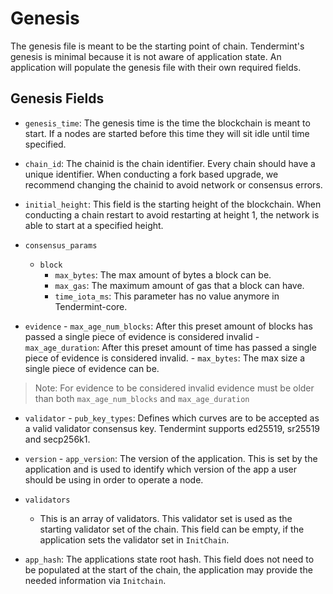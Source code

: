 # Genesis

The genesis file is meant to be the starting point of chain. Tendermint's genesis is minimal because it is not aware of application state. An application will populate the genesis file with their own required fields.

## Genesis Fields

- `genesis_time`: The genesis time is the time the blockchain is meant to start. If a nodes are started before this time they will sit idle until time specified.
- `chain_id`: The chainid is the chain identifier. Every chain should have a unique identifier. When conducting a fork based upgrade, we recommend changing the chainid to avoid network or consensus errors.
- `initial_height`: This field is the starting height of the blockchain. When conducting a chain restart to avoid restarting at height 1, the network is able to start at a specified height.
- `consensus_params`
    - `block`
        - `max_bytes`: The max amount of bytes a block can be.
        - `max_gas`: The maximum amount of gas that a block can have.
        - `time_iota_ms`: This parameter has no value anymore in Tendermint-core.

- `evidence`
      - `max_age_num_blocks`: After this preset amount of blocks has passed a single piece of evidence is considered invalid
      - `max_age_duration`: After this preset amount of time has passed a single piece of evidence is considered invalid.
      - `max_bytes`: The max size a single piece of evidence can be.

> Note: For evidence to be considered invalid evidence must be older than both `max_age_num_blocks` and `max_age_duration`

- `validator`
      - `pub_key_types`: Defines which curves are to be accepted as a valid validator consensus key. Tendermint supports ed25519, sr25519 and secp256k1.

- `version`
      - `app_version`: The version of the application. This is set by the application and is used to identify which version of the app a user should be using in order to operate a node.

- `validators`
    - This is an array of validators. This validator set is used as the starting validator set of the chain. This field can be empty, if the application sets the validator set in `InitChain`.
  
- `app_hash`: The applications state root hash. This field does not need to be populated at the start of the chain, the application may provide the needed information via `Initchain`.
